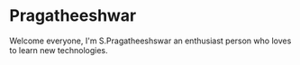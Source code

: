 # Pragatheeshwar

Welcome everyone, I'm S.Pragatheeshswar an enthusiast person who loves to learn new technologies.
